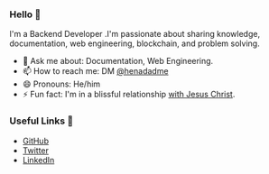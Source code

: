 ### Hello 👋

I'm a Backend Developer .I'm passionate about sharing knowledge, documentation, web engineering, blockchain, and problem solving.


- 💬 Ask me about: Documentation, Web Engineering.
- 📫 How to reach me: DM [@henadadme](https://twitter.com/henadadme)
- 😄 Pronouns: He/him
- ⚡ Fun fact: I'm in a blissful relationship [with Jesus Christ](https://www.bible.com/bible/111/jhn.3.16).

### Useful Links 💙

- [GitHub](https://github.com/henadadme)
- [Twitter](https://twitter.com/henadadme)
- [LinkedIn](https://linkedin.com/in/toluwanimiemmanuel/)
